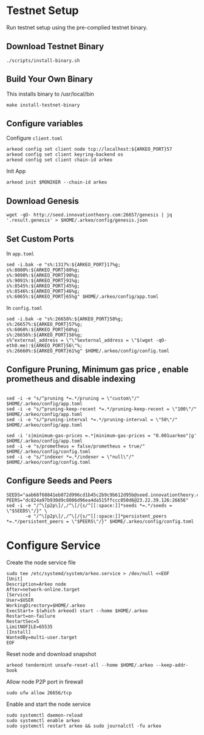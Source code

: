 # Testnet Setup

Run testnet setup using the pre-complied testnet binary.

## Download Testnet Binary
```shell
./scripts/install-binary.sh
```

## Build Your Own Binary 

This installs binary to /usr/local/bin
```shell
make install-testnet-binary 
```


## Configure variables 

Configure `client.toml` 
```shell
arkeod config set client node tcp://localhost:${ARKEO_PORT}57
arkeod config set client keyring-backend os
arkeod config set client chain-id arkeo 
```

Init App 
```shell
arkeod init $MONIKER --chain-id arkeo
```

## Download Genesis 
```shell
wget -qO- http://seed.innovationtheory.com:26657/genesis | jq '.result.genesis' > $HOME/.arkeo/config/genesis.json
```
## Set Custom Ports

In `app.toml`
```shell
sed -i.bak -e "s%:1317%:${ARKEO_PORT}17%g;
s%:8080%:${ARKEO_PORT}80%g;
s%:9090%:${ARKEO_PORT}90%g;
s%:9091%:${ARKEO_PORT}91%g;
s%:8545%:${ARKEO_PORT}45%g;
s%:8546%:${ARKEO_PORT}46%g;
s%:6065%:${ARKEO_PORT}65%g" $HOME/.arkeo/config/app.toml
```
In `config.toml`

```shell
sed -i.bak -e "s%:26658%:${ARKEO_PORT}58%g;
s%:26657%:${ARKEO_PORT}57%g;
s%:6060%:${ARKEO_PORT}60%g;
s%:26656%:${ARKEO_PORT}56%g;
s%^external_address = \"\"%external_address = \"$(wget -qO- eth0.me):${ARKEO_PORT}56\"%;
s%:26660%:${ARKEO_PORT}61%g" $HOME/.arkeo/config/config.toml
```

## Configure Pruning, Minimum gas price , enable prometheus and disable indexing 

```shell

sed -i -e "s/^pruning *=.*/pruning = \"custom\"/" $HOME/.arkeo/config/app.toml
sed -i -e "s/^pruning-keep-recent *=.*/pruning-keep-recent = \"100\"/" $HOME/.arkeo/config/app.toml
sed -i -e "s/^pruning-interval *=.*/pruning-interval = \"50\"/" $HOME/.arkeo/config/app.toml

sed -i 's|minimum-gas-prices =.*|minimum-gas-prices = "0.001uarkeo"|g' $HOME/.arkeo/config/app.toml
sed -i -e "s/prometheus = false/prometheus = true/" $HOME/.arkeo/config/config.toml
sed -i -e "s/^indexer *=.*/indexer = \"null\"/" $HOME/.arkeo/config/config.toml

```

## Configure Seeds and Peers

```shell
SEEDS="aab68f68841eb072d996cd1b45c2b9c9b612d95b@seed.innovationtheory.com:26656"
PEERS="dc824a97b930d9c8086d96ea4da515ffccc050d6@23.22.39.126:26656"
sed -i -e "/^\[p2p\]/,/^\[/{s/^[[:space:]]*seeds *=.*/seeds = \"$SEEDS\"/}" \
       -e "/^\[p2p\]/,/^\[/{s/^[[:space:]]*persistent_peers *=.*/persistent_peers = \"$PEERS\"/}" $HOME/.arkeo/config/config.toml
```

# Configure Service

Create the node service file

```shell
sudo tee /etc/systemd/system/arkeo.service > /dev/null <<EOF
[Unit]
Description=Arkeo node
After=network-online.target
[Service]
User=$USER
WorkingDirectory=$HOME/.arkeo
ExecStart= $(which arkeod) start --home $HOME/.arkeo
Restart=on-failure
RestartSec=5
LimitNOFILE=65535
[Install]
WantedBy=multi-user.target
EOF
```

Reset node and download snapshot
```shell
arkeod tendermint unsafe-reset-all --home $HOME/.arkeo --keep-addr-book
```

Allow node P2P port in firewall

```shell
sudo ufw allow 26656/tcp
```

Enable and start the node service

```shell
sudo systemctl daemon-reload
sudo systemctl enable arkeo
sudo systemctl restart arkeo && sudo journalctl -fu arkeo
```
